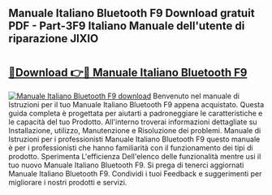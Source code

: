 ## Manuale Italiano Bluetooth F9 Download gratuit PDF - Part-3F9 Italiano Manuale dell'utente di riparazione JlXlO

# <h2><a href="http://dfggcs.blite.top/?on=Manuale+Italiano+Bluetooth+F9">🔗Download 👉🔴 Manuale Italiano Bluetooth F9</a></h2>

[![Manuale Italiano Bluetooth F9 download](https://i.imgur.com/lujVjoI.png)](http://dfggcs.blite.top/?on=Manuale+Italiano+Bluetooth+F9)
Benvenuto nel manuale di Istruzioni per il tuo Manuale Italiano Bluetooth F9 appena acquistato. Questa guida completa è progettata per aiutarti a padroneggiare le caratteristiche e le capacità del tuo Prodotto. All'interno troverai informazioni dettagliate su Installazione, utilizzo, Manutenzione e Risoluzione dei problemi. Manuale di Istruzioni per i professionisti Manuale Italiano Bluetooth F9 questo manuale è per i professionisti che hanno familiarità con il funzionamento dei tipi di prodotto. Sperimenta L'efficienza Dell'elenco delle funzionalità mentre usi il tuo nuovo Manuale Italiano Bluetooth F9. Si prega di tenerci aggiornati Manuale Italiano Bluetooth F9. Condividi i tuoi Feedback e suggerimenti per migliorare i nostri prodotti e servizi.
